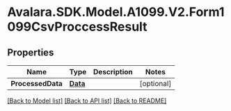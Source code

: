 # Avalara.SDK.Model.A1099.V2.Form1099CsvProccessResult

## Properties

Name | Type | Description | Notes
------------ | ------------- | ------------- | -------------
**ProcessedData** | [**Data**](Data.md) |  | [optional] 

[[Back to Model list]](../../../README.md#documentation-for-models) [[Back to API list]](../../../README.md#documentation-for-api-endpoints) [[Back to README]](../../../README.md)

